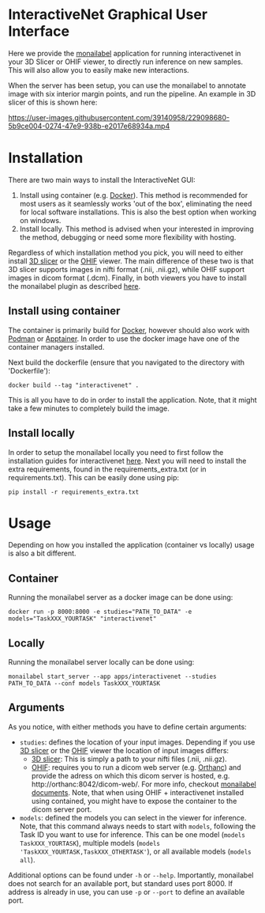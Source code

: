 # InteractiveNet Graphical User Interface

Here we provide the [monailabel](https://github.com/Project-MONAI/MONAILabel) application for running interactivenet in your 3D Slicer or OHIF viewer, to directly run inference on new samples. This will also allow you to easily make new interactions.

When the server has been setup, you can use the monailabel to annotate image with six interior margin points, and run the pipeline. An example in 3D slicer of this is shown here:

https://user-images.githubusercontent.com/39140958/229098680-5b9ce004-0274-47e9-938b-e2017e68934a.mp4

# Installation

There are two main ways to install the InteractiveNet GUI:
1. Install using container (e.g. [Docker](https://www.docker.com/)). This method is recommended for most users as it seamlessly works 'out of the box', eliminating the need for local software installations. This is also the best option when working on windows.
2. Install locally. This method is advised when your interested in improving the method, debugging or need some more flexibility with hosting.

Regardless of which installation method you pick, you will need to either install [3D slicer](https://www.slicer.org/) or the [OHIF](https://ohif.org/) viewer. The main difference of these two is that 3D slicer supports images in nifti format (.nii, .nii.gz), while OHIF support images in dicom format (.dcm). Finally, in both viewers you have to install the monailabel plugin as described [here](https://github.com/Project-MONAI/MONAILabel/README#Plugins).

## Install using container

The container is primarily build for [Docker](https://www.docker.com/), however should also work with [Podman](https://podman.io/) or [Apptainer](https://apptainer.org/). In order to use the docker image have one of the container managers installed.

Next build the dockerfile (ensure that you navigated to the directory with 'Dockerfile'):
```
docker build --tag "interactivenet" .
```

This is all you have to do in order to install the application. Note, that it might take a few minutes to completely build the image.

## Install locally

In order to setup the monailabel locally you need to first follow the installation guides for interactivenet [here](../README.md#installation). Next you will need to install the extra requirements, found in the requirements_extra.txt (or in requirements.txt). This can be easily done using pip:
```
pip install -r requirements_extra.txt
```

# Usage

Depending on how you installed the application (container vs locally) usage is also a bit different.

## Container

Running the monailabel server as a docker image can be done using:
```
docker run -p 8000:8000 -e studies="PATH_TO_DATA" -e models="TaskXXX_YOURTASK" "interactivenet" 
```

## Locally

Running the monailabel server locally can be done using:
```
monailabel start_server --app apps/interactivenet --studies PATH_TO_DATA --conf models TaskXXX_YOURTASK
```

## Arguments

As you notice, with either methods you have to define certain arguments:
- ```studies```: defines the location of your input images. Depending if you use [3D slicer](https://www.slicer.org/) or the [OHIF](https://ohif.org/) viewer the location of input images differs:
    - [3D slicer](https://www.slicer.org/): This is simply a path to your nifti files (.nii, .nii.gz). 
    - [OHIF](https://ohif.org/): requires you to run a dicom web server (e.g. [Orthanc](https://www.orthanc-server.com/)) and provide the adress on which this dicom server is hosted, e.g. http://orthanc:8042/dicom-web/. For more info, checkout [monailabel documents](https://github.com/Project-MONAI/MONAILabel/tree/main/plugins/ohif). Note, that when using OHIF + interactivenet installed using contained, you might have to expose the container to the dicom server port.
- ```models```: defined the models you can select in the viewer for inference. Note, that this command always needs to start with ```models```, following the Task ID you want to use for inference. This can be one model (```models TaskXXX_YOURTASK```), multiple models (```models 'TaskXXX_YOURTASK,TaskXXX_OTHERTASK'```), or all available models (```models all```).

Additional options can be found under ```-h``` or ```--help```. Importantly, monailabel does not search for an available port, but standard uses port 8000. If address is already in use, you can use ```-p``` or ```--port``` to define an available port.
